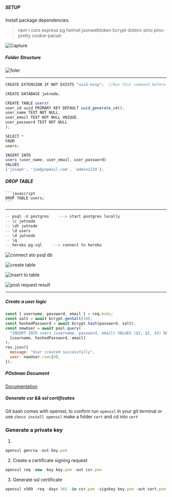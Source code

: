 ##### SETUP

Install package dependencies

> npm i cors express pg helmet jsonwebtoken bcrypt dotenv pino pino-pretty cookie-parser

![Capture](https://user-images.githubusercontent.com/70065792/163389925-8b99fc0d-1b9f-4bd8-9bda-24c4ea36c591.PNG)

##### Folder Structure

![foler](https://user-images.githubusercontent.com/70065792/163390450-9ed85636-4ef4-4c6f-b023-8caa7d8f1ff7.PNG)

---

```javascript
CREATE EXTENSION IF NOT EXISTS "uuid-ossp";  //Run this command before Creating your table

CREATE DATABASE jwtnode;

CREATE TABLE users(
user_id uuid PRIMARY KEY DEFAULT uuid_generate_v4(),
user_name TEXT NOT NULL,
user_email TEXT NOT NULL UNIQUE,
user_password TEXT NOT NULL
);

SELECT *
FROM
users;

INSERT INTO
users (user_name, user_email, user_password)
VALUES
('joseph', 'joe@yopmail.com', 'admin1234');
```

##### DROP TABLE

    ```javascript
    DROP TABLE users;
    ```

---

```javascript
-- psql -U postgres    ---> start postgres locally
-- \c jwtnode
-- \dt jwtnode
-- \d users
-- \d jwtnode
-- \q
-- heroku pg:sql    ---> connect to heroku

```

![connect ato psql db](https://user-images.githubusercontent.com/70065792/163390008-6822a10f-6468-4706-8ef8-d101ac7d94b6.PNG)

![create table](https://user-images.githubusercontent.com/70065792/163390040-246c3f73-1cce-4c85-8e0f-a1710f48f5f2.PNG)

![insert to table](https://user-images.githubusercontent.com/70065792/163390098-78ce706c-b0fb-4e4e-ac63-f0fe69b3ee7a.PNG)

![post request result](https://user-images.githubusercontent.com/70065792/163390130-9ef0ffca-b2b3-4565-ac83-549117d265d0.PNG)

---

##### Create a user logic

```javascript
const { username, password, email } = req.body;
const salt = await bcrypt.genSalt(10);
const hashedPassword = await bcrypt.hash(password, salt);
const newUser = await pool.query(
  "INSERT INTO users (username, password, email) VALUES ($1, $2, $3) RETURNING *",
  [username, hashedPassword, email]
);
res.json({
  message: "User created successfully",
  user: newUser.rows[0],
});
```

##### POstman Document

[Documentation](https://documenter.getpostman.com/view/15544476/Uyr4KLBi)

##### Generate csr && ssl certificates

Git bash comes with openssl, to confirm run `openssl` in your git terminal or use `choco install openssl`
make a folder `cert` and cd into `cert`

### Generate a private key

1.

```javascript
openssl genrsa -out key.pem
```

2. Create a certificate signing request

```javascript
openssl req -new -key key.pem -out csr.pem
```

3. Generate ssl certificate

```javascript
openssl x509 -req -days 365 -in csr.pem -signkey key.pem -out cert.pem
```
